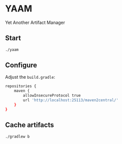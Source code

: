 # YAAM

Yet Another Artifact Manager

## Start

```bash
./yaam
```

## Configure

Adjust the `build.gradle`:

```bash
repositories {
    maven {
        allowInsecureProtocol true
        url 'http://localhost:25113/maven2central/'
    }
}
```

## Cache artifacts

```bash
./gradlew b
```

